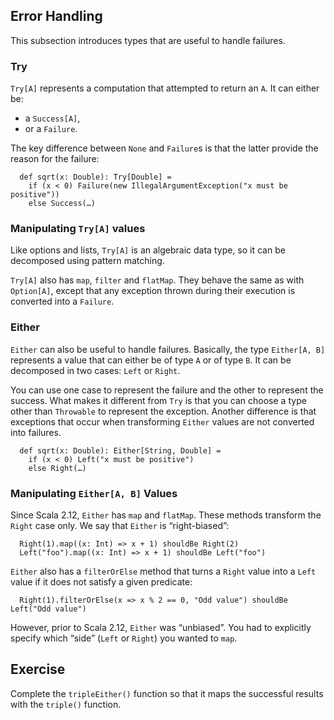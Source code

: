 
## Error Handling

This subsection introduces types that are useful to handle failures.

### Try

`Try[A]` represents a computation that attempted to return an `A`. It can
either be:
 - a `Success[A]`,
 - or a `Failure`.

The key difference between `None` and `Failure`s is that the latter provide
the reason for the failure:

      def sqrt(x: Double): Try[Double] =
        if (x < 0) Failure(new IllegalArgumentException("x must be positive"))
        else Success(…)

### Manipulating `Try[A]` values

Like options and lists, `Try[A]` is an algebraic data type, so it can
be decomposed using pattern matching.

`Try[A]` also has `map`, `filter` and `flatMap`. They behave the same
as with `Option[A]`, except that any exception thrown
during their execution is converted into a `Failure`.

### Either

`Either` can also be useful to handle failures. Basically, the type
`Either[A, B]` represents a value that can either be of type `A` or
of type `B`. It can be decomposed in two cases: `Left` or `Right`.

You can use one case to represent the failure and the other to represent
the success. What makes it different from `Try` is that you can choose a
type other than `Throwable` to represent the exception. Another difference
is that exceptions that occur when transforming `Either` values are
not converted into failures.

      def sqrt(x: Double): Either[String, Double] =
        if (x < 0) Left("x must be positive")
        else Right(…)

### Manipulating `Either[A, B]` Values

Since Scala 2.12, `Either` has `map` and `flatMap`. These methods
transform the `Right` case only. We say that `Either` is “right-biased”:

      Right(1).map((x: Int) => x + 1) shouldBe Right(2)
      Left("foo").map((x: Int) => x + 1) shouldBe Left("foo")

`Either` also has a `filterOrElse` method that turns a `Right` value
into a `Left` value if it does not satisfy a given predicate:

      Right(1).filterOrElse(x => x % 2 == 0, "Odd value") shouldBe Left("Odd value")

However, prior to Scala 2.12, `Either` was “unbiased”. You had to explicitly
specify which “side” (`Left` or `Right`) you wanted to `map`.

## Exercise

Complete the ```tripleEither()``` function so that it maps the successful results with the ```triple()``` function.